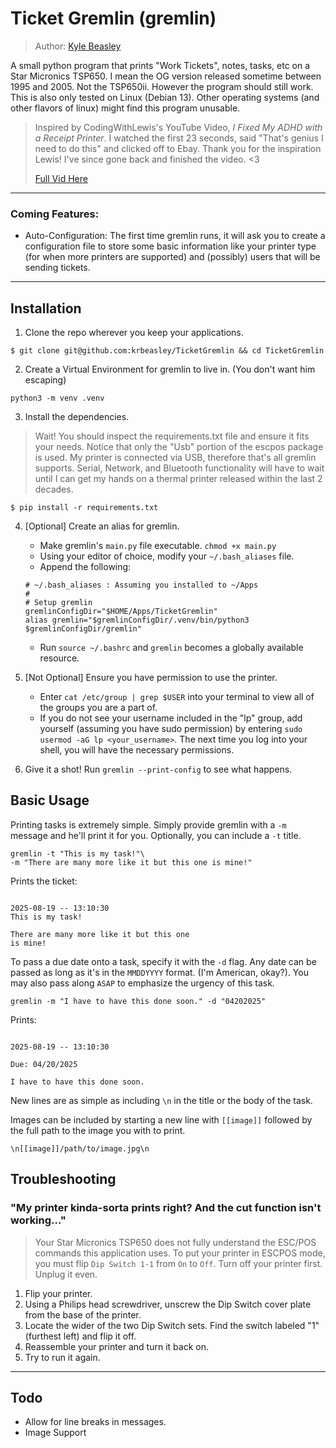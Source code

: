 # Ticket Gremlin (gremlin)

> Author: [Kyle Beasley](www.github.com/krbeasely)

A small python program that prints "Work Tickets", notes, tasks, etc on a Star Micronics TSP650. I mean the OG version released sometime between 1995 and 2005. Not the TSP650ii. However the program should still work. This is also only tested on Linux (Debian 13). Other operating systems (and other flavors of linux) might find this program unusable.

> Inspired by CodingWithLewis's YouTube Video, *I Fixed My ADHD with a Receipt Printer*. I watched the first 23 seconds, said "That's genius I need to do this" and clicked off to Ebay. Thank you for the inspiration Lewis! I've since gone back and finished the video. <3
>
> [Full Vid Here](https://www.youtube.com/watch?v=xg45b8UXoZI)

---

### Coming Features:

- Auto-Configuration: The first time gremlin runs, it will ask you to create a configuration file to store some basic information like your printer type (for when more printers are supported) and (possibly) users that will be sending tickets. 

---

## Installation

1. Clone the repo wherever you keep your applications.

```$ git clone git@github.com:krbeasley/TicketGremlin && cd TicketGremlin```

2. Create a Virtual Environment for gremlin to live in. (You don't want him escaping)

```python3 -m venv .venv```

3. Install the dependencies.

> Wait! You should inspect the requirements.txt file and ensure it fits your needs. Notice that only the "Usb" portion of the escpos package is used. My printer is connected via USB, therefore that's all gremlin supports. Serial, Network, and Bluetooth functionality will have to wait until I can get my hands on a thermal printer released within the last 2 decades.

```$ pip install -r requirements.txt```

4. \[Optional\] Create an alias for gremlin.
    - Make gremlin's `main.py` file executable. ```chmod +x main.py```
    - Using your editor of choice, modify your ```~/.bash_aliases``` file.
    - Append the following:
    ```
    # ~/.bash_aliases : Assuming you installed to ~/Apps
    #  
    # Setup gremlin
    gremlinConfigDir="$HOME/Apps/TicketGremlin"
    alias gremlin="$gremlinConfigDir/.venv/bin/python3 $gremlinConfigDir/gremlin"
    ```
    - Run ```source ~/.bashrc``` and ```gremlin``` becomes a globally available resource.

5. \[Not Optional\] Ensure you have permission to use the printer.

    - Enter ```cat /etc/group | grep $USER``` into your terminal to view all of the groups you are a part of.
    - If you do not see your username included in the "lp" group, add yourself (assuming you have sudo permission) by entering ```sudo usermod -aG lp <your_username>```. The next time you log into your shell, you will have the necessary permissions.

6. Give it a shot! Run ```gremlin --print-config``` to see what happens.

## Basic Usage

Printing tasks is extremely simple. Simply provide gremlin with a `-m` message and he'll print it for you. Optionally, you can include a `-t` title.

```
gremlin -t "This is my task!"\
-m "There are many more like it but this one is mine!"
```

Prints the ticket:

```

2025-08-19 -- 13:10:30
This is my task!

There are many more like it but this one 
is mine!

```

To pass a due date onto a task, specify it with the ```-d``` flag. Any date can be passed as long as it's in the ```MMDDYYYY``` format. (I'm American, okay?). You may also pass along ```ASAP``` to emphasize the urgency of this task.

```
gremlin -m "I have to have this done soon." -d "04202025"
```

Prints:

```

2025-08-19 -- 13:10:30

Due: 04/20/2025

I have to have this done soon.

```

New lines are as simple as including `\n` in the title or the body of the task.

Images can be included by starting a new line with `[[image]]` followed by the full path to the image you with to print.

```\n[[image]]/path/to/image.jpg\n```

## Troubleshooting

### "My printer kinda-sorta prints right? And the cut function isn't working..."

> Your Star Micronics TSP650 does not fully understand the ESC/POS commands this application uses. To put your printer in ESCPOS mode, you must flip `Dip Switch 1-1` from `On` to `Off`. Turn off your printer first. Unplug it even.

1. Flip your printer.
2. Using a Philips head screwdriver, unscrew the Dip Switch cover plate from the base of the printer.
3. Locate the wider of the two Dip Switch sets. Find the switch labeled "1" (furthest left) and flip it off.
4. Reassemble your printer and turn it back on.
5. Try to run it again.

---

## Todo

- Allow for line breaks in messages.
- Image Support
